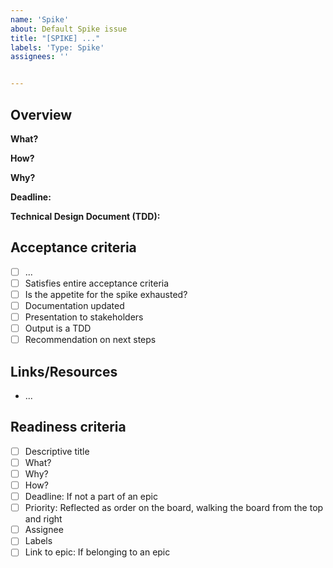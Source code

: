 ```yaml
---
name: 'Spike'
about: Default Spike issue
title: "[SPIKE] ..."
labels: 'Type: Spike'
assignees: ''


---
```



## Overview
**What?**

**How?**

**Why?**

**Deadline:**

**Technical Design Document (TDD):**

## Acceptance criteria
 - [ ] ...
 - [ ] Satisfies entire acceptance criteria
 - [ ] Is the appetite for the spike exhausted?
 - [ ] Documentation updated
 - [ ] Presentation to stakeholders
 - [ ] Output is a TDD
 - [ ] Recommendation on next steps

## Links/Resources
 * ...

## Readiness criteria
- [ ] Descriptive title
- [ ] What?
- [ ] Why?
- [ ] How?
- [ ] Deadline: If not a part of an epic
- [ ] Priority: Reflected as order on the board, walking the board from the top and right
- [ ] Assignee
- [ ] Labels
- [ ] Link to epic: If belonging to an epic
